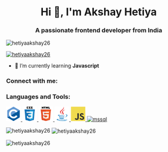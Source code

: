 <h1 align="center">Hi 👋, I'm Akshay Hetiya</h1>
<h3 align="center">A passionate frontend developer from India</h3>

<p align="left"> <img src="https://komarev.com/ghpvc/?username=hetiyaakshay26&label=Profile%20views&color=0e75b6&style=flat" alt="hetiyaakshay26" /> </p>

<p align="left"> <a href="https://github.com/ryo-ma/github-profile-trophy"><img src="https://github-profile-trophy.vercel.app/?username=hetiyaakshay26" alt="hetiyaakshay26" /></a> </p>

- 🌱 I’m currently learning **Javascript**

<h3 align="left">Connect with me:</h3>
<p align="left">
</p>

<h3 align="left">Languages and Tools:</h3>
<p align="left"> <a href="https://www.cprogramming.com/" target="_blank" rel="noreferrer"> <img src="https://raw.githubusercontent.com/devicons/devicon/master/icons/c/c-original.svg" alt="c" width="40" height="40"/> </a> <a href="https://www.w3schools.com/css/" target="_blank" rel="noreferrer"> <img src="https://raw.githubusercontent.com/devicons/devicon/master/icons/css3/css3-original-wordmark.svg" alt="css3" width="40" height="40"/> </a> <a href="https://www.w3.org/html/" target="_blank" rel="noreferrer"> <img src="https://raw.githubusercontent.com/devicons/devicon/master/icons/html5/html5-original-wordmark.svg" alt="html5" width="40" height="40"/> </a> <a href="https://www.java.com" target="_blank" rel="noreferrer"> <img src="https://raw.githubusercontent.com/devicons/devicon/master/icons/java/java-original.svg" alt="java" width="40" height="40"/> </a> <a href="https://developer.mozilla.org/en-US/docs/Web/JavaScript" target="_blank" rel="noreferrer"> <img src="https://raw.githubusercontent.com/devicons/devicon/master/icons/javascript/javascript-original.svg" alt="javascript" width="40" height="40"/> </a> <a href="https://www.microsoft.com/en-us/sql-server" target="_blank" rel="noreferrer"> <img src="https://www.svgrepo.com/show/303229/microsoft-sql-server-logo.svg" alt="mssql" width="40" height="40"/> </a> </p>

<p><img align="left" src="https://github-readme-stats.vercel.app/api/top-langs?username=hetiyaakshay26&show_icons=true&locale=en&layout=compact" alt="hetiyaakshay26" /></p>

<p>&nbsp;<img align="center" src="https://github-readme-stats.vercel.app/api?username=hetiyaakshay26&show_icons=true&locale=en" alt="hetiyaakshay26" /></p>

<p><img align="center" src="https://github-readme-streak-stats.herokuapp.com/?user=hetiyaakshay26&" alt="hetiyaakshay26" /></p>
